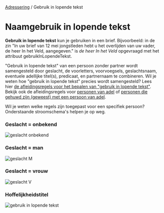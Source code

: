 [Adressering](/personen/informatieproducten/adressering) / Gebruik in lopende tekst

# Naamgebruik in lopende tekst

**Gebruik in lopende tekst** kun je gebruiken in een brief. Bijvoorbeeld: in de zin "In uw brief van 12 mei jongstleden hebt u het overlijden van uw vader, de heer In het Veld, aangegeven." is *de heer In het Veld* opgevraagd met het attribuut gebruikInLopendeTekst.

"Gebruik in lopende tekst" van een persoon zonder partner wordt samengesteld door geslacht, de voorletters, voorvoegsels, geslachtsnaam, eventuele adellijke titel(s), predicaat, en partnernaam te combineren. Wil je weten hoe "gebruik in lopende tekst" precies wordt samengesteld? Lees hier [de afleidingsregels voor het bepalen van "gebruik in lopende tekst"](/features/persoon/adressering/gebruikinlopendetekst/niet-adellijk.feature). Bekijk ook de afleidingsregels voor [personen van adel](/features/persoon/adressering/gebruikinlopendetekst/adellijk.feature) of [personen die gehuwd zijn (geweest) met een persoon van adel](/features/persoon/adressering/gebruikinlopendetekst/hoffelijkheidstitel.feature).

Wil je weten welke regels zijn toegepast voor een specifiek persoon? Onderstaande stroomschema's helpen je op weg.

### Geslacht = onbekend
![geslacht onbekend](stroomschema-1.png)

### Geslacht = man
![geslacht M](stroomschema-2.png)

### Geslacht = vrouw
![geslacht V](stroomschema-aanschrijfwijze-V.png)

### Hoffelijkheidstitel
![gebruik in lopende tekst](stroomschema-5.png)




